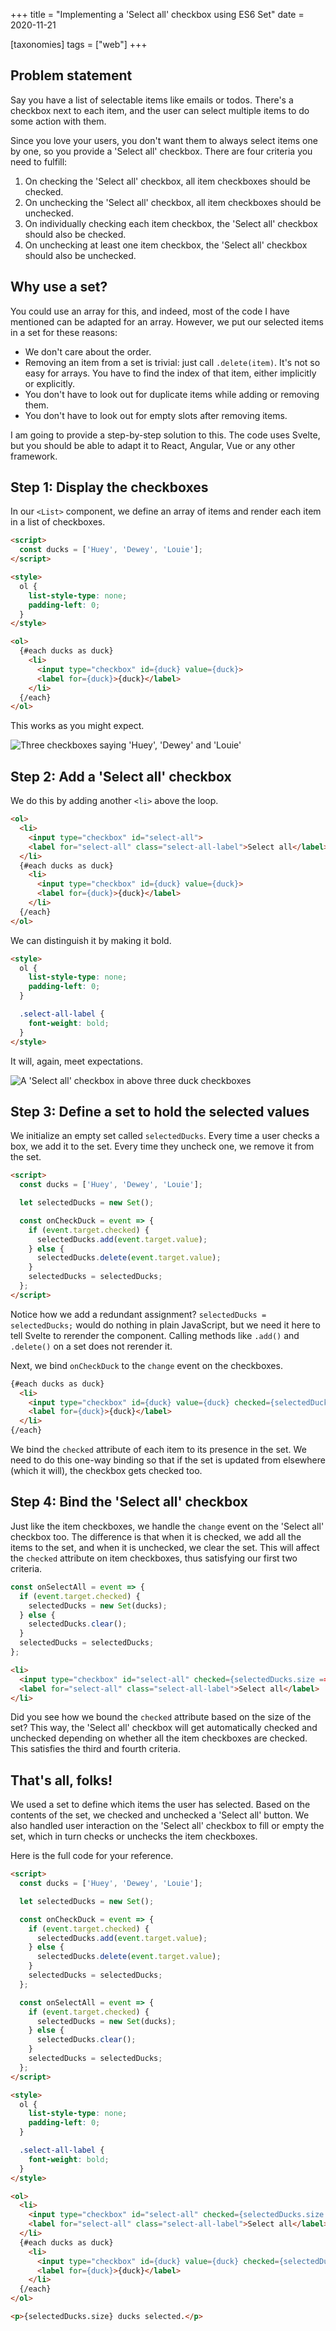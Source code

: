 +++
title = "Implementing a 'Select all' checkbox using ES6 Set"
date = 2020-11-21

[taxonomies]
tags = ["web"]
+++

## Problem statement

Say you have a list of selectable items like emails or todos. There's a checkbox next to each item, and the user can select multiple items to do some action with them.

Since you love your users, you don't want them to always select items one by one, so you provide a 'Select all' checkbox. There are four criteria you need to fulfill:

1. On checking the 'Select all' checkbox, all item checkboxes should be checked.
2. On unchecking the 'Select all' checkbox, all item checkboxes should be unchecked.
3. On individually checking each item checkbox, the 'Select all' checkbox should also be checked.
4. On unchecking at least one item checkbox, the 'Select all' checkbox should also be unchecked.

## Why use a set?

You could use an array for this, and indeed, most of the code I have mentioned can be adapted for an array. However, we put our selected items in a set for these reasons:

- We don't care about the order.
- Removing an item from a set is trivial: just call `.delete(item)`. It's not so easy for arrays. You have to find the index of that item, either implicitly or explicitly.
- You don't have to look out for duplicate items while adding or removing them.
- You don't have to look out for empty slots after removing items.

I am going to provide a step-by-step solution to this. The code uses Svelte, but you should be able to adapt it to React, Angular, Vue or any other framework.

## Step 1: Display the checkboxes

In our `<List>` component, we define an array of items and render each item in a list of checkboxes.

```html
<script>
  const ducks = ['Huey', 'Dewey', 'Louie'];
</script>

<style>
  ol {
    list-style-type: none;
    padding-left: 0;
  }
</style>

<ol>
  {#each ducks as duck}
    <li>
      <input type="checkbox" id={duck} value={duck}>
      <label for={duck}>{duck}</label>
    </li>
  {/each}
</ol>
```

This works as you might expect.

![Three checkboxes saying 'Huey', 'Dewey' and 'Louie'](/images/select-all-set/item-boxes-unchecked.png)

## Step 2: Add a 'Select all' checkbox

We do this by adding another `<li>` above the loop.

```html
<ol>
  <li>
    <input type="checkbox" id="select-all">
    <label for="select-all" class="select-all-label">Select all</label>
  </li>
  {#each ducks as duck}
    <li>
      <input type="checkbox" id={duck} value={duck}>
      <label for={duck}>{duck}</label>
    </li>
  {/each}
</ol>
```

We can distinguish it by making it bold.

```html
<style>
  ol {
    list-style-type: none;
    padding-left: 0;
  }

  .select-all-label {
    font-weight: bold;
  }
</style>
```

It will, again, meet expectations.

![A 'Select all' checkbox in above three duck checkboxes](/images/select-all-set/all-boxes-unchecked.png)

## Step 3: Define a set to hold the selected values

We initialize an empty set called `selectedDucks`. Every time a user checks a box, we add it to the set. Every time they uncheck one, we remove it from the set.

```html
<script>
  const ducks = ['Huey', 'Dewey', 'Louie'];

  let selectedDucks = new Set();

  const onCheckDuck = event => {
    if (event.target.checked) {
      selectedDucks.add(event.target.value);
    } else {
      selectedDucks.delete(event.target.value);
    }
    selectedDucks = selectedDucks;
  };
</script>
```

Notice how we add a redundant assignment? `selectedDucks = selectedDucks;` would do nothing in plain JavaScript, but we need it here to tell Svelte to rerender the component. Calling methods like `.add()` and `.delete()` on a set does not rerender it.

Next, we bind `onCheckDuck` to the `change` event on the checkboxes.

```html
{#each ducks as duck}
  <li>
    <input type="checkbox" id={duck} value={duck} checked={selectedDucks.has(duck)} on:change={onCheckDuck}>
    <label for={duck}>{duck}</label>
  </li>
{/each}
```

We bind the `checked` attribute of each item to its presence in the set. We need to do this one-way binding so that if the set is updated from elsewhere (which it will), the checkbox gets checked too.

## Step 4: Bind the 'Select all' checkbox

Just like the item checkboxes, we handle the `change` event on the 'Select all' checkbox too. The difference is that when it is checked, we add all the items to the set, and when it is unchecked, we clear the set. This will affect the `checked` attribute on item checkboxes, thus satisfying our first two criteria.

```js
const onSelectAll = event => {
  if (event.target.checked) {
    selectedDucks = new Set(ducks);
  } else {
    selectedDucks.clear();
  }
  selectedDucks = selectedDucks;
};
```

```html
<li>
  <input type="checkbox" id="select-all" checked={selectedDucks.size === ducks.length} on:change={onSelectAll}>
  <label for="select-all" class="select-all-label">Select all</label>
</li>
```

Did you see how we bound the `checked` attribute based on the size of the set? This way, the 'Select all' checkbox will get automatically checked and unchecked depending on whether all the item checkboxes are checked. This satisfies the third and fourth criteria.

## That's all, folks!

We used a set to define which items the user has selected. Based on the contents of the set, we checked and unchecked a 'Select all' button. We also handled user interaction on the 'Select all' checkbox to fill or empty the set, which in turn checks or unchecks the item checkboxes.

Here is the full code for your reference.

```html
<script>
  const ducks = ['Huey', 'Dewey', 'Louie'];

  let selectedDucks = new Set();

  const onCheckDuck = event => {
    if (event.target.checked) {
      selectedDucks.add(event.target.value);
    } else {
      selectedDucks.delete(event.target.value);
    }
    selectedDucks = selectedDucks;
  };

  const onSelectAll = event => {
    if (event.target.checked) {
      selectedDucks = new Set(ducks);
    } else {
      selectedDucks.clear();
    }
    selectedDucks = selectedDucks;
  };
</script>

<style>
  ol {
    list-style-type: none;
    padding-left: 0;
  }

  .select-all-label {
    font-weight: bold;
  }
</style>

<ol>
  <li>
    <input type="checkbox" id="select-all" checked={selectedDucks.size === ducks.length} on:change={onSelectAll}>
    <label for="select-all" class="select-all-label">Select all</label>
  </li>
  {#each ducks as duck}
    <li>
      <input type="checkbox" id={duck} value={duck} checked={selectedDucks.has(duck)} on:change={onCheckDuck}>
      <label for={duck}>{duck}</label>
    </li>
  {/each}
</ol>

<p>{selectedDucks.size} ducks selected.</p>
```
